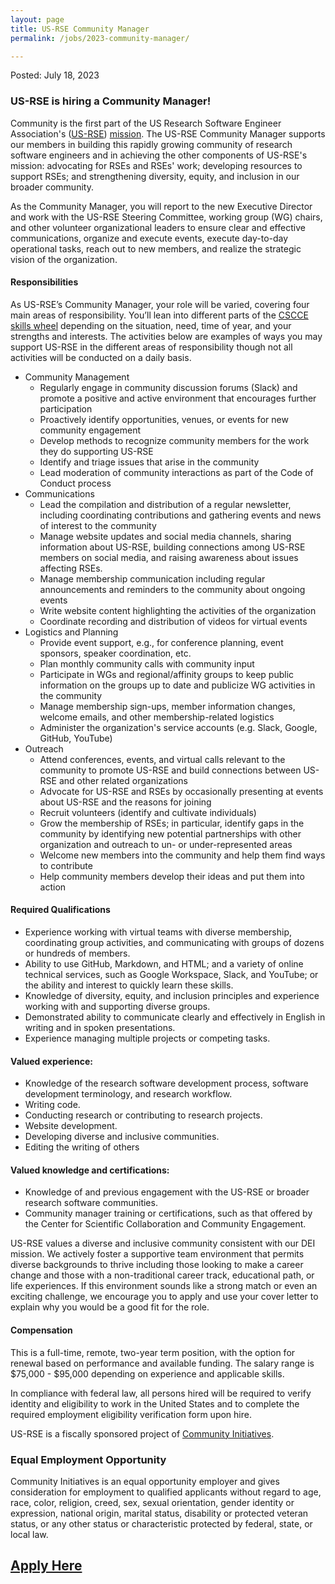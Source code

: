 ```yaml
---
layout: page
title: US-RSE Community Manager
permalink: /jobs/2023-community-manager/

---
```


Posted: July 18, 2023

### US-RSE is hiring a Community Manager!

Community is the first part of the US Research Software Engineer Association's ([US-RSE](https://us-rse.org/)) [mission](https://us-rse.org/about/mission/). The US-RSE Community Manager supports our members in building this rapidly growing community of research software engineers and in achieving the other components of US-RSE's mission: advocating for RSEs and RSEs' work; developing resources to support RSEs; and strengthening diversity, equity, and inclusion in our broader community.

As the Community Manager, you will report to the new Executive Director and work with the US-RSE Steering Committee, working group (WG) chairs, and other volunteer organizational leaders to ensure clear and effective communications, organize and execute events, execute day-to-day operational tasks, reach out to new members, and realize the strategic vision of the organization. 

#### Responsibilities
As US-RSE’s Community Manager, your role will be varied, covering four main areas of responsibility. You’ll lean into different parts of the [CSCCE skills wheel](https://www.cscce.org/research/skills-wheel/) depending on the situation, need, time of year, and your strengths and interests. The activities below are examples of ways you may support US-RSE in the different areas of responsibility though not all activities will be conducted on a daily basis. 
* Community Management
  * Regularly engage in community discussion forums (Slack) and promote a positive and active environment that encourages further participation 
  * Proactively identify opportunities, venues, or events for new community engagement
  * Develop methods to recognize community members for the work they do supporting US-RSE
  * Identify and triage issues that arise in the community
  * Lead moderation of community interactions as part of the Code of Conduct process
* Communications
  * Lead the compilation and distribution of a regular newsletter, including coordinating contributions and gathering events and news of interest to the community
  * Manage website updates and social media channels, sharing information about US-RSE, building connections among US-RSE members on social media, and raising awareness about issues affecting RSEs.
  * Manage membership communication including regular announcements and reminders to the community about ongoing events
  * Write website content highlighting the activities of the organization 
  * Coordinate recording and distribution of videos for virtual events
* Logistics and Planning
  * Provide event support, e.g., for conference planning, event sponsors, speaker coordination, etc. 
  * Plan monthly community calls with community input
  * Participate in WGs and regional/affinity groups to keep public information on the groups up to date and publicize WG activities in the community
  * Manage membership sign-ups, member information changes, welcome emails, and other membership-related logistics
  * Administer the organization's service accounts (e.g. Slack, Google, GitHub, YouTube)
* Outreach
  * Attend conferences, events, and virtual calls relevant to the community to promote US-RSE and build connections between US-RSE and other related organizations
  * Advocate for US-RSE and RSEs by occasionally presenting at events about US-RSE and the reasons for joining
  * Recruit volunteers (identify and cultivate individuals)
  * Grow the membership of RSEs; in particular, identify gaps in the community by identifying new potential partnerships with other organization and outreach to un- or under-represented areas
  * Welcome new members into the community and help them find ways to contribute
  * Help community members develop their ideas and put them into action 


#### Required Qualifications
* Experience working with virtual teams with diverse membership, coordinating group activities, and communicating with groups of dozens or hundreds of members.
* Ability to use GitHub, Markdown, and HTML; and a variety of online technical services, such as Google Workspace, Slack, and YouTube; or the ability and interest to quickly learn these skills.
* Knowledge of diversity, equity, and inclusion principles and experience working with and supporting diverse groups.
* Demonstrated ability to communicate clearly and effectively in English in writing and in spoken presentations.  
* Experience managing multiple projects or competing tasks.  

#### Valued experience:
* Knowledge of the research software development process, software development terminology, and research workflow.
* Writing code.
* Conducting research or contributing to research projects.
* Website development.
* Developing diverse and inclusive communities.
* Editing the writing of others

#### Valued knowledge and certifications:
* Knowledge of and previous engagement with the US-RSE or broader research software communities.
* Community manager training or certifications, such as that offered by the Center for Scientific Collaboration and Community Engagement.


US-RSE values a diverse and inclusive community consistent with our DEI mission. We actively foster a supportive team environment that permits diverse backgrounds to thrive including those looking to make a career change and those with a non-traditional career track, educational path, or life experiences. If this environment sounds like a strong match or even an exciting challenge, we encourage you to apply and use your cover letter to explain why you would be a good fit for the role.


#### Compensation
This is a full-time, remote, two-year term position, with the option for renewal based on performance and available funding. The salary range is $75,000 - $95,000 depending on experience and applicable skills. 


In compliance with federal law, all persons hired will be required to verify identity and eligibility to work in the United States and to complete the required employment eligibility verification form upon hire.


US-RSE is a fiscally sponsored project of [Community Initiatives](https://communityinitiatives.org/).


### Equal Employment Opportunity
Community Initiatives is an equal opportunity employer and gives consideration for employment to qualified applicants without regard to age, race, color, religion, creed, sex, sexual orientation, gender identity or expression, national origin, marital status, disability or protected veteran status, or any other status or characteristic protected by federal, state, or local law.


## [Apply Here](https://docs.google.com/forms/d/1RjRCdKoNtnA-wGc0MoQdYPWDNaPs4gWlD0UH4AOzsog/edit)

